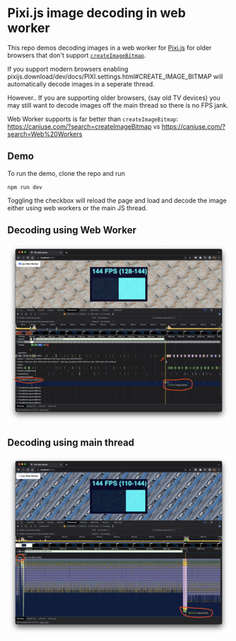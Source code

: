# Pixi.js image decoding in web worker

This repo demos decoding images in a web worker for [Pixi.js](https://pixijs.com/) for older browsers that don't support [`createImageBitmap`](https://developer.mozilla.org/en-US/docs/Web/API/createImageBitmap).

If you support modern browsers enabling pixijs.download/dev/docs/PIXI.settings.html#CREATE_IMAGE_BITMAP will automatically decode images in a seperate thread.

However.. If you are supporting older browsers, (say old TV devices) you may still want to decode images off the main thread so there is no FPS jank.

Web Worker supports is far better than `createImageBitmap`: https://caniuse.com/?search=createImageBitmap vs https://caniuse.com/?search=Web%20Workers

## Demo

To run the demo, clone the repo and run

```
npm run dev
```

Toggling the checkbox will reload the page and load and decode the image either using web workers or the main JS thread.


## Decoding using Web Worker

![Performance chart showing decoding image in worker](./web-worker.png)

## Decoding using main thread

![Performance chat showing decoding image in main thread](./main-thread.png)